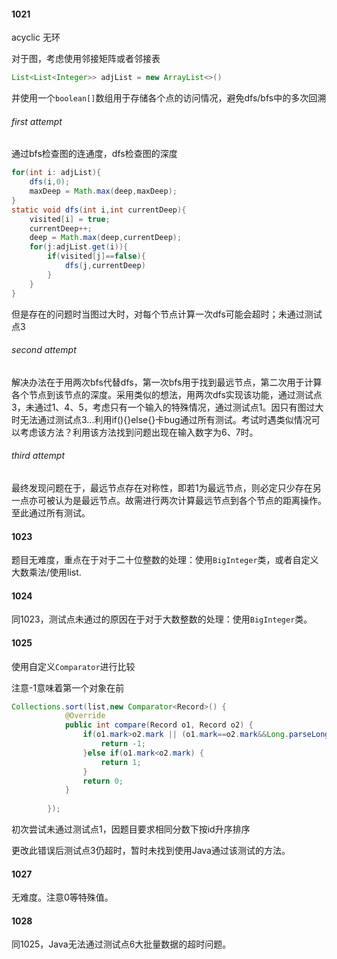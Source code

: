 #### 1021

acyclic 无环

对于图，考虑使用邻接矩阵或者邻接表

````java
List<List<Integer>> adjList = new ArrayList<>()
````

并使用一个`boolean[]`数组用于存储各个点的访问情况，避免dfs/bfs中的多次回溯

###### first attempt

通过bfs检查图的连通度，dfs检查图的深度

````java
for(int i: adjList){
    dfs(i,0);
    maxDeep = Math.max(deep,maxDeep);
}
static void dfs(int i,int currentDeep){
    visited[i] = true;
    currentDeep++;
    deep = Math.max(deep,currentDeep);
    for(j:adjList.get(i)){
        if(visited[j]==false){
            dfs(j,currentDeep)
        }
    }
}
````

但是存在的问题时当图过大时，对每个节点计算一次dfs可能会超时；未通过测试点3

###### second attempt

解决办法在于用两次bfs代替dfs，第一次bfs用于找到最远节点，第二次用于计算各个节点到该节点的深度。采用类似的想法，用两次dfs实现该功能，通过测试点3，未通过1、4、5，考虑只有一个输入的特殊情况，通过测试点1。因只有图过大时无法通过测试点3...利用if(){}else{}卡bug通过所有测试。考试时遇类似情况可以考虑该方法？利用该方法找到问题出现在输入数字为6、7时。

###### third attempt

最终发现问题在于，最远节点存在对称性，即若1为最远节点，则必定只少存在另一点亦可被认为是最远节点。故需进行两次计算最远节点到各个节点的距离操作。至此通过所有测试。
#### 1023 

题目无难度，重点在于对于二十位整数的处理：使用`BigInteger`类，或者自定义大数乘法/使用list.

#### 1024

同1023，测试点未通过的原因在于对于大数整数的处理：使用`BigInteger`类。

#### 1025

使用自定义`Comparator`进行比较

注意-1意味着第一个对象在前

````java
Collections.sort(list,new Comparator<Record>() {
			@Override
			public int compare(Record o1, Record o2) {
				if(o1.mark>o2.mark || (o1.mark==o2.mark&&Long.parseLong(o1.id) <Long.parseLong(o2.id))) {
					return -1;
				}else if(o1.mark<o2.mark) {
					return 1;
				}
				return 0;
			}
		
		});
````

初次尝试未通过测试点1，因题目要求相同分数下按id升序排序

更改此错误后测试点3仍超时，暂时未找到使用Java通过该测试的方法。



#### 1027

无难度。注意0等特殊值。

#### 1028

同1025，Java无法通过测试点6大批量数据的超时问题。

